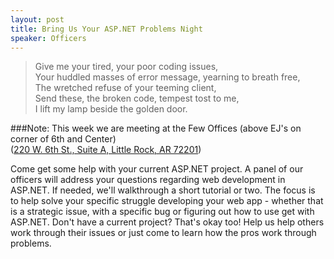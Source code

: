 ```yaml
---
layout: post
title: Bring Us Your ASP.NET Problems Night
speaker: Officers
---
```


> Give me your tired, your poor coding issues,  
> Your huddled masses of error message, yearning to breath free,  
> The wretched refuse of your teeming client,  
> Send these, the broken code, tempest tost to me,  
> I lift my lamp beside the golden door.  

###Note: This week we are meeting at the Few Offices (above EJ's on corner of 6th and Center)<br /> (<a href="https://goo.gl/maps/1qzt0" target="_blank">220 W. 6th St., Suite A, Little Rock, AR 72201</a>)


Come get some help with your current ASP.NET project. A panel of our officers will address your questions regarding web development in ASP.NET. If needed, we'll walkthrough a short tutorial or two. The focus is to help solve your specific struggle developing your web app - whether that is a strategic issue, with a specific bug or figuring out how to use get with ASP.NET. Don't have a current project? That's okay too! Help us help others work through their issues or just come to learn how the pros work through problems.
